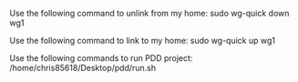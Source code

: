 Use the following command to unlink from my home:
    sudo wg-quick down wg1

Use the following command to link to my home:
    sudo wg-quick up wg1

Use the following commands to run PDD project:
    /home/chris85618/Desktop/pdd/run.sh
